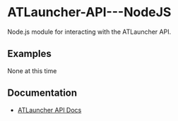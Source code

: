 ATLauncher-API---NodeJS
=======================
Node.js module for interacting with the ATLauncher API.

Examples
----
None at this time

Documentation
----
* [ATLauncher API Docs](http://wiki.atlauncher.com/api:information)
